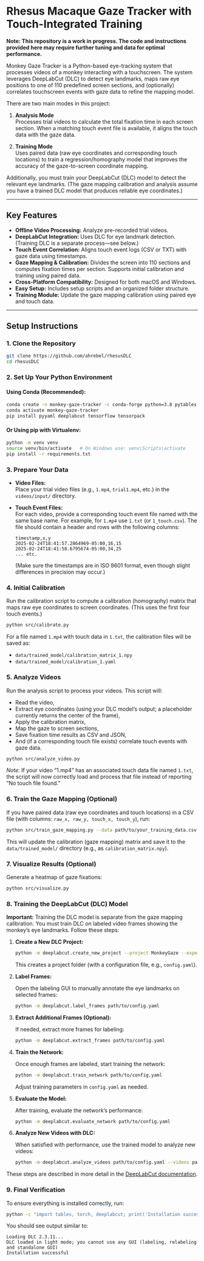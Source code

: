 # Rhesus Macaque Gaze Tracker with Touch-Integrated Training

**Note: This repository is a work in progress. The code and instructions provided here may require further tuning and data for optimal performance.**

Monkey Gaze Tracker is a Python-based eye-tracking system that processes videos of a monkey interacting with a touchscreen. The system leverages DeepLabCut (DLC) to detect eye landmarks, maps raw eye positions to one of 110 predefined screen sections, and (optionally) correlates touchscreen events with gaze data to refine the mapping model.

There are two main modes in this project:

1. **Analysis Mode**  
   Processes trial videos to calculate the total fixation time in each screen section. When a matching touch event file is available, it aligns the touch data with the gaze data.

2. **Training Mode**  
   Uses paired data (raw eye coordinates and corresponding touch locations) to train a regression/homography model that improves the accuracy of the gaze-to-screen coordinate mapping.

Additionally, you must train your DeepLabCut (DLC) model to detect the relevant eye landmarks. (The gaze mapping calibration and analysis assume you have a trained DLC model that produces reliable eye coordinates.)

---

## Key Features

- **Offline Video Processing:** Analyze pre-recorded trial videos.
- **DeepLabCut Integration:** Uses DLC for eye landmark detection. (Training DLC is a separate process—see below.)
- **Touch Event Correlation:** Aligns touch event logs (CSV or TXT) with gaze data using timestamps.
- **Gaze Mapping & Calibration:** Divides the screen into 110 sections and computes fixation times per section. Supports initial calibration and training using paired data.
- **Cross-Platform Compatibility:** Designed for both macOS and Windows.
- **Easy Setup:** Includes setup scripts and an organized folder structure.
- **Training Module:** Update the gaze mapping calibration using paired eye and touch data.

---

## Setup Instructions

### 1. Clone the Repository

```bash
git clone https://github.com/ahrebel/rhesusDLC
cd rhesusDLC
```

### 2. Set Up Your Python Environment

#### Using Conda (Recommended):

```bash
conda create -n monkey-gaze-tracker -c conda-forge python=3.8 pytables hdf5 lzo opencv numpy pandas matplotlib scikit-learn scikit-image scipy tqdm statsmodels
conda activate monkey-gaze-tracker
pip install pyyaml deeplabcut tensorflow tensorpack
```

#### Or Using pip with Virtualenv:

```bash
python -m venv venv
source venv/bin/activate   # On Windows use: venv\Scripts\activate
pip install -r requirements.txt
```

### 3. Prepare Your Data

- **Video Files:**  
  Place your trial video files (e.g., `1.mp4`, `trial1.mp4`, etc.) in the `videos/input/` directory.

- **Touch Event Files:**  
  For each video, provide a corresponding touch event file named with the same base name. For example, for `1.mp4` use `1.txt` (or `1_touch.csv`). The file should contain a header and rows with the following columns:

  ```
  timestamp,x,y
  2025-02-24T18:41:57.2864969-05:00,16,15
  2025-02-24T18:41:58.6795674-05:00,34,25
  ... etc.
  ```

  (Make sure the timestamps are in ISO 8601 format, even though slight differences in precision may occur.)

### 4. Initial Calibration

Run the calibration script to compute a calibration (homography) matrix that maps raw eye coordinates to screen coordinates. (This uses the first four touch events.)

```bash
python src/calibrate.py
```

For a file named `1.mp4` with touch data in `1.txt`, the calibration files will be saved as:
- `data/trained_model/calibration_matrix_1.npy`
- `data/trained_model/calibration_1.yaml`

### 5. Analyze Videos

Run the analysis script to process your videos. This script will:
- Read the video,
- Extract eye coordinates (using your DLC model’s output; a placeholder currently returns the center of the frame),
- Apply the calibration matrix,
- Map the gaze to screen sections,
- Save fixation time results as CSV and JSON,
- And (if a corresponding touch file exists) correlate touch events with gaze data.

```bash
python src/analyze_video.py
```

*Note:* If your video “1.mp4” has an associated touch data file named `1.txt`, the script will now correctly load and process that file instead of reporting “No touch file found.”

### 6. Train the Gaze Mapping (Optional)

If you have paired data (raw eye coordinates and touch locations) in a CSV file (with columns: `raw_x, raw_y, touch_x, touch_y`), run:

```bash
python src/train_gaze_mapping.py --data path/to/your_training_data.csv
```

This will update the calibration (gaze mapping) matrix and save it to the `data/trained_model/` directory (e.g., as `calibration_matrix.npy`).

### 7. Visualize Results (Optional)

Generate a heatmap of gaze fixations:

```bash
python src/visualize.py
```

### 8. Training the DeepLabCut (DLC) Model

**Important:** Training the DLC model is separate from the gaze mapping calibration. You must train DLC on labeled video frames showing the monkey’s eye landmarks. Follow these steps:

1. **Create a New DLC Project:**

   ```bash
   python -m deeplabcut.create_new_project --project MonkeyGaze --experimenter YourName --videos path/to/your_video.mp4 --working_directory path/to/your_project_folder
   ```

   This creates a project folder (with a configuration file, e.g., `config.yaml`).

2. **Label Frames:**

   Open the labeling GUI to manually annotate the eye landmarks on selected frames:

   ```bash
   python -m deeplabcut.label_frames path/to/config.yaml
   ```

3. **Extract Additional Frames (Optional):**

   If needed, extract more frames for labeling:

   ```bash
   python -m deeplabcut.extract_frames path/to/config.yaml
   ```

4. **Train the Network:**

   Once enough frames are labeled, start training the network:

   ```bash
   python -m deeplabcut.train_network path/to/config.yaml
   ```

   Adjust training parameters in `config.yaml` as needed.

5. **Evaluate the Model:**

   After training, evaluate the network’s performance:

   ```bash
   python -m deeplabcut.evaluate_network path/to/config.yaml
   ```

6. **Analyze New Videos with DLC:**

   When satisfied with performance, use the trained model to analyze new videos:

   ```bash
   python -m deeplabcut.analyze_videos path/to/config.yaml --videos path/to/new_video.mp4
   ```

These steps are described in more detail in the [DeepLabCut documentation](https://deeplabcut.github.io/DeepLabCut/docs/).

### 9. Final Verification

To ensure everything is installed correctly, run:

```bash
python -c "import tables, torch, deeplabcut; print('Installation successful')"
```

You should see output similar to:

```
Loading DLC 2.3.11...
DLC loaded in light mode; you cannot use any GUI (labeling, relabeling and standalone GUI)
Installation successful
```
